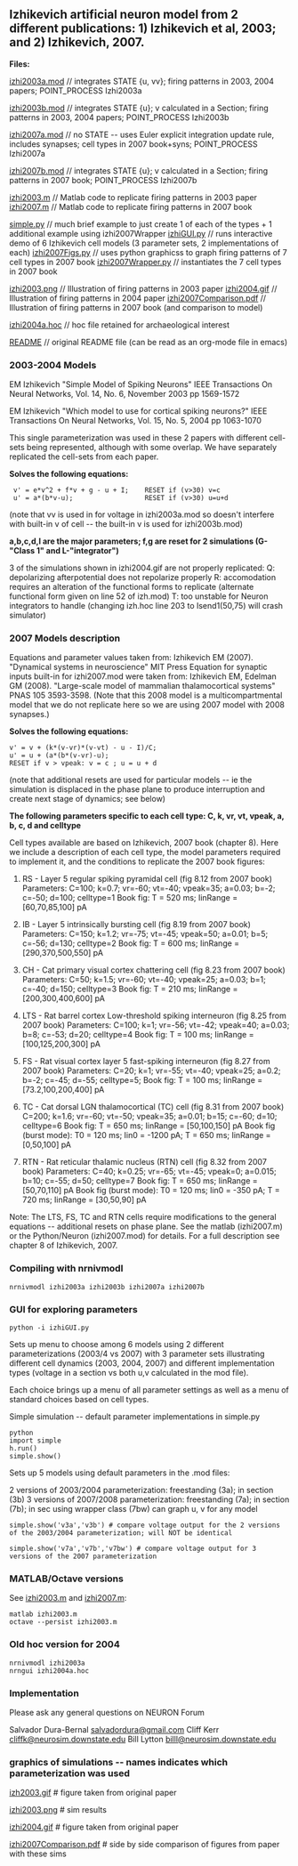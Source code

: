 ## Izhikevich artificial neuron model from 2 different publications: 1) Izhikevich et al, 2003; and 2) Izhikevich, 2007.

**Files:**

[izhi2003a.mod](izhi2003a.mod) // integrates STATE {u, vv}; firing patterns in 2003,
2004 papers; POINT_PROCESS Izhi2003a

[izhi2003b.mod](izhi2003b.mod) // integrates STATE {u}; v calculated in a Section;
firing patterns in 2003, 2004 papers; POINT_PROCESS Izhi2003b

[izhi2007a.mod](izhi2007a.mod) // no STATE -- uses Euler explicit integration update
rule, includes synapses; cell types in 2007 book+syns; POINT_PROCESS
Izhi2007a

[izhi2007b.mod](izhi2007b.mod) // integrates STATE {u}; v calculated in a Section;
firing patterns in 2007 book; POINT_PROCESS Izhi2007b

[izhi2003.m](../MATLAB/izhi2003.m) // Matlab code to replicate firing patterns in 2003 paper
[izhi2007.m](../MATLAB/izhi2007.m) // Matlab code to replicate firing patterns in 2007 book

[simple.py](simple.py) // much brief example to just create 1 of each of the types + 1 additional example using izhi2007Wrapper
[izhiGUI.py](izhiGUI.py) // runs interactive demo of 6 Izhikevich cell models (3 parameter sets, 2 implementations of each)
[izhi2007Figs.py](izhi2007Figs.py) // uses python graphicss to graph firing patterns of 7 cell types in 2007 book
[izhi2007Wrapper.py](izhi2007Wrapper.py) // instantiates the 7 cell types in 2007 book


[izhi2003.png](izhi2003.png) // Illustration of  firing patterns in 2003 paper
[izhi2004.gif](izhi2004.gif) // Illustration of firing patterns in 2004 paper
[izhi2007Comparison.pdf](izhi2007Comparison.pdf) // Illustration of firing patterns in 2007 book
(and comparison to model)

[izhi2004a.hoc](izhi2004a.hoc) // hoc file retained for archaeological interest

[README](README) // original README file (can be read as an org-mode file in emacs)

### 2003-2004 Models

EM Izhikevich "Simple Model of Spiking Neurons" IEEE Transactions On Neural Networks, Vol. 14, No. 6, November 2003 pp 1569-1572

EM Izhikevich "Which model to use for cortical spiking neurons?" IEEE Transactions On Neural Networks, Vol. 15, No. 5, 2004 pp 1063-1070

This single parameterization was used in these 2 papers with different cell-sets being represented, although with some overlap.  We have separately replicated the cell-sets from each paper.

**Solves the following equations:**

     v' = e*v^2 + f*v + g - u + I;    RESET if (v>30) v=c
     u' = a*(b*v-u);                  RESET if (v>30) u=u+d
 
(note that vv is used in for voltage in izhi2003a.mod so doesn't
interfere with built-in v of cell -- the built-in v is used for
izhi2003b.mod)

**a,b,c,d,I are the major parameters; f,g are reset for 2 simulations (G-"Class 1" and L-"integrator")**

3 of the simulations shown in izhi2004.gif are not properly replicated:
Q: depolarizing afterpotential does not repolarize properly
R: accomodation requires an alteration of the functional forms to replicate
   (alternate functional form given on line 52 of izh.mod)
T: too unstable for Neuron integrators to handle
   (changing izh.hoc line 203 to Isend1(50,75) will crash simulator)

### 2007 Models description

Equations and parameter values taken from: Izhikevich EM (2007). "Dynamical systems in neuroscience" MIT Press
Equation for synaptic inputs built-in for izhi2007.mod were taken from: Izhikevich EM, Edelman GM (2008). "Large-scale model of  mammalian thalamocortical systems" PNAS 105 3593-3598.
(Note that this 2008 model is a multicompartmental model that we do not replicate here so we are using 2007 model with 2008 synapses.)

**Solves the following equations:**

    v' = v + (k*(v-vr)*(v-vt) - u - I)/C;  
    u' = u + (a*(b*(v-vr)-u); 
    RESET if v > vpeak: v = c ; u = u + d

(note that additional resets are used for particular models -- ie the
simulation is displaced in the phase plane to produce interruption and
create next stage of dynamics; see below)

**The following parameters specific to each cell type: C, k, vr, vt, vpeak, a, b, c, d and celltype**

Cell types available are based on Izhikevich, 2007 book (chapter
8). Here we include a description of each cell type, the model
parameters required to implement it, and the conditions to replicate
the 2007 book figures:

1. RS - Layer 5 regular spiking pyramidal cell (fig 8.12 from 2007
    book) Parameters: C=100; k=0.7; vr=-60; vt=-40; vpeak=35;
    a=0.03; b=-2; c=-50; d=100; celltype=1 Book fig: T = 520 ms;
    IinRange = [60,70,85,100] pA

2. IB - Layer 5 intrinsically bursting cell (fig 8.19 from 2007
    book) Parameters: C=150; k=1.2; vr=-75; vt=-45; vpeak=50;
    a=0.01; b=5; c=-56; d=130; celltype=2 Book fig: T = 600 ms;
    IinRange = [290,370,500,550] pA

3. CH - Cat primary visual cortex chattering cell (fig 8.23 from
    2007 book) Parameters: C=50; k=1.5; vr=-60; vt=-40; vpeak=25;
    a=0.03; b=1; c=-40; d=150; celltype=3 Book fig: T = 210 ms;
    IinRange = [200,300,400,600] pA

4. LTS - Rat barrel cortex Low-threshold spiking interneuron (fig
    8.25 from 2007 book) Parameters: C=100; k=1; vr=-56; vt=-42;
    vpeak=40; a=0.03; b=8; c=-53; d=20; celltype=4 Book fig: T =
    100 ms; IinRange = [100,125,200,300] pA

5. FS - Rat visual cortex layer 5 fast-spiking interneuron (fig
    8.27 from 2007 book) Parameters: C=20; k=1; vr=-55; vt=-40;
    vpeak=25; a=0.2; b=-2; c=-45; d=-55; celltype=5; Book fig: T =
    100 ms; IinRange = [73.2,100,200,400] pA

6. TC - Cat dorsal LGN thalamocortical (TC) cell (fig 8.31 from
    2007 book) C=200; k=1.6; vr=-60; vt=-50; vpeak=35; a=0.01;
    b=15; c=-60; d=10; celltype=6 Book fig: T = 650 ms; IinRange =
    [50,100,150] pA Book fig (burst mode): T0 = 120 ms; Iin0 =
    -1200 pA; T = 650 ms; IinRange = [0,50,100] pA

7. RTN - Rat reticular thalamic nucleus (RTN) cell (fig 8.32 from
	2007 book) Parameters: C=40; k=0.25; vr=-65; vt=-45;
	vpeak=0; a=0.015; b=10; c=-55; d=50; celltype=7 Book
	fig: T = 650 ms; IinRange = [50,70,110] pA Book fig
	(burst mode): T0 = 120 ms; Iin0 = -350 pA; T = 720 ms;
	IinRange = [30,50,90] pA


Note: The LTS, FS, TC and RTN cells require modifications to the
general equations -- additional resets on phase plane.
See the matlab (izhi2007.m) or the Python/Neuron (izhi2007.mod) for
details. For a full description see chapter 8 of Izhikevich, 2007.

### Compiling with nrnivmodl

    nrnivmodl izhi2003a izhi2003b izhi2007a izhi2007b

### GUI for exploring parameters

    python -i izhiGUI.py
    
Sets up menu to choose among 6 models using 2 different
parameterizations (2003/4 vs 2007) with 3 parameter sets illustrating
different cell dynamics (2003, 2004, 2007) and different
implementation types (voltage in a section vs both u,v calculated in
the mod file).

Each choice brings up a menu of all parameter settings as well as a
menu of standard choices based on cell types.

Simple simulation -- default parameter implementations in simple.py

    python
    import simple
    h.run()
    simple.show()

Sets up 5 models using default parameters in the .mod files:

2 versions of 2003/2004 parameterization: freestanding (3a); in section (3b)
3 versions of 2007/2008 parameterization: freestanding (7a); in section (7b); in sec using wrapper class (7bw) can graph u, v for any model

    simple.show('v3a','v3b') # compare voltage output for the 2 versions of the 2003/2004 parameterization; will NOT be identical

    simple.show('v7a','v7b','v7bw') # compare voltage output for 3 versions of the 2007 parameterization

### MATLAB/Octave versions

See [izhi2003.m](../MATLAB/izhi2003.m) and [izhi2007.m](../MATLAB/izhi2007.m):

	matlab izhi2003.m
	octave --persist izhi2003.m

### Old hoc version for 2004
	
	nrnivmodl izhi2003a
	nrngui izhi2004a.hoc

### Implementation 

Please ask any general questions on NEURON Forum

Salvador Dura-Bernal salvadordura@gmail.com
Cliff Kerr cliffk@neurosim.downstate.edu
Bill Lytton billl@neurosim.downstate.edu


### graphics of simulations -- names indicates which parameterization was used

[izh2003.gif](izh2003.gif) # figure taken from original paper 

[izhi2003.png](izhi2003.png)  # sim results

[izhi2004.gif](izhi2004.gif)  # figure taken from original paper 

[izhi2007Comparison.pdf](izhi2007Comparison.pdf) # side by side comparison of figures from paper
with these sims

